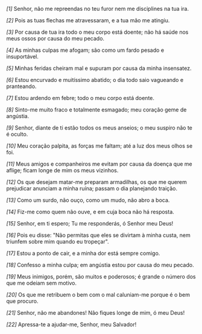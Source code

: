 *[1]* Senhor, não me repreendas no teu furor nem me disciplines na tua ira.

*[2]* Pois as tuas flechas me atravessaram, e a tua mão me atingiu.

*[3]* Por causa de tua ira todo o meu corpo está doente; não há saúde nos meus ossos por causa do meu pecado.

*[4]* As minhas culpas me afogam; são como um fardo pesado e insuportável.

*[5]* Minhas feridas cheiram mal e supuram por causa da minha insensatez.

*[6]* Estou encurvado e muitíssimo abatido; o dia todo saio vagueando e pranteando.

*[7]* Estou ardendo em febre; todo o meu corpo está doente.

*[8]* Sinto-me muito fraco e totalmente esmagado; meu coração geme de angústia.

*[9]* Senhor, diante de ti estão todos os meus anseios; o meu suspiro não te é oculto.

*[10]* Meu coração palpita, as forças me faltam; até a luz dos meus olhos se foi.

*[11]* Meus amigos e companheiros me evitam por causa da doença que me aflige; ficam longe de mim os meus vizinhos.

*[12]* Os que desejam matar-me preparam armadilhas, os que me querem prejudicar anunciam a minha ruína; passam o dia planejando traição.

*[13]* Como um surdo, não ouço, como um mudo, não abro a boca.

*[14]* Fiz-me como quem não ouve, e em cuja boca não há resposta.

*[15]* Senhor, em ti espero; Tu me responderás, ó Senhor meu Deus!

*[16]* Pois eu disse: "Não permitas que eles se divirtam à minha custa, nem triunfem sobre mim quando eu tropeçar".

*[17]* Estou a ponto de cair, e a minha dor está sempre comigo.

*[18]* Confesso a minha culpa; em angústia estou por causa do meu pecado.

*[19]* Meus inimigos, porém, são muitos e poderosos; é grande o número dos que me odeiam sem motivo.

*[20]* Os que me retribuem o bem com o mal caluniam-me porque é o bem que procuro.

*[21]* Senhor, não me abandones! Não fiques longe de mim, ó meu Deus!

*[22]* Apressa-te a ajudar-me, Senhor, meu Salvador!

